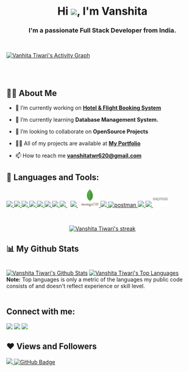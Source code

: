 
<h1 align="center">Hi <img src="https://raw.githubusercontent.com/MartinHeinz/MartinHeinz/master/wave.gif" width="30px">, I'm Vanshita</h1>
<h3 align="center">I'm a passionate Full Stack Developer from India.</h3>

<br/>

<a href="https://github.com/vanshitatwr620/github-readme-activity-graph"><img alt="Vanhita Tiwari's Activity Graph" src="https://activity-graph.herokuapp.com/graph?username=vanshitatwr620&bg_color=0D1117&color=5BCDEC&line=5BCDEC&point=FFFFFF&hide_border=true" /></a>

<br/>
<br/>

## 🙋‍♂️ About Me

- 🔭 I’m currently working on **[Hotel & Flight Booking System]()**

- 🌱 I’m currently learning **Database Management System.**

- 👯 I’m looking to collaborate on **OpenSource Projects**

- 👨‍💻 All of my projects are available at **[My Portfolio]()**

- 📫 How to reach me **vanshitatwr620@gmail.com**



## 🚀 Languages and Tools:

<p align="left"> 
    <a href="https://www.java.com" target="_blank"> <img src="https://img.icons8.com/color/48/000000/java-coffee-cup-logo.png"/> </a>
    <a href="https://reactjs.org/" target="_blank"> <img src="https://img.icons8.com/color/48/000000/react-native.png"/> </a>
    <!-- <a href="https://spring.io/projects/spring-boot" target="_blank"> <img src="https://img.icons8.com/color/48/000000/spring-logo.png"/> </a>  -->
    <a href="https://developer.mozilla.org/en-US/docs/Web/JavaScript" target="_blank"> <img src="https://img.icons8.com/color/48/000000/javascript.png"/> </a> 
    <a href="https://www.w3.org/html/" target="_blank"> <img src="https://img.icons8.com/color/48/000000/html-5.png"/> </a> 
    <a href="https://www.w3schools.com/css/" target="_blank"> <img src="https://img.icons8.com/color/48/000000/css3.png"/> </a> 
    <a href="https://getbootstrap.com" target="_blank"> <img src="https://img.icons8.com/color/48/000000/bootstrap.png"/> </a> 
    <a href="https://www.python.org" target="_blank"> <img src="https://img.icons8.com/color/48/000000/python.png"/> </a> 
    <a style="padding-right:8px;" href="https://nodejs.org" target="_blank"> <img src="https://img.icons8.com/color/48/000000/nodejs.png"/> </a> 
    <a style="padding-right:8px;" href="https://www.mysql.com/" target="_blank"> <img src="https://img.icons8.com/fluent/50/000000/mysql-logo.png"/> </a>
    <a href="https://www.mongodb.com/" target="_blank"> <img src="https://raw.githubusercontent.com/devicons/devicon/master/icons/mongodb/mongodb-original-wordmark.svg" alt="mongodb" width="48" height="48"/> </a> 
    <a href="https://firebase.google.com/" target="_blank"> <img src="https://img.icons8.com/color/48/000000/firebase.png"/> </a> 
    <a href="https://postman.com" target="_blank"> <img src="https://www.vectorlogo.zone/logos/getpostman/getpostman-icon.svg" alt="postman" width="45" height="45"/> </a>   
    <a href="https://git-scm.com/" target="_blank"> <img src="https://img.icons8.com/color/48/000000/git.png"/> </a> 
    <!-- <a href="https://www.jenkins.io" target="_blank"> <img src="https://www.vectorlogo.zone/logos/jenkins/jenkins-icon.svg" alt="jenkins" width="48" height="48"/> </a>  -->
    <a href="https://redux.js.org" target="_blank"> <img src="https://img.icons8.com/color/48/000000/redux.png"/> </a>
    <a href="https://expressjs.com" target="_blank"> <img src="https://raw.githubusercontent.com/devicons/devicon/master/icons/express/express-original-wordmark.svg" alt="express" width="40" height="40"/> </a>
</p>

<!-- [![React Badge](https://img.shields.io/badge/-React-61DBFB?style=for-the-badge&labelColor=black&logo=react&logoColor=61DBFB)](#)  [![Javascript Badge](https://img.shields.io/badge/-Javascript-F0DB4F?style=for-the-badge&labelColor=black&logo=javascript&logoColor=F0DB4F)](#) [![Typescript Badge](https://img.shields.io/badge/-Typescript-007acc?style=for-the-badge&labelColor=black&logo=typescript&logoColor=007acc)](#) [![Nodejs Badge](https://img.shields.io/badge/-Nodejs-3C873A?style=for-the-badge&labelColor=black&logo=node.js&logoColor=3C873A)](#) [![GraphQL Badge](https://img.shields.io/badge/-GraphQl-e535ab?style=for-the-badge&labelColor=black&logo=node.js&logoColor=e535ab)](#) -->
<br/>

<p align="center">
    <a href="https://github.com/vanshitatwr620/github-readme-streak-stats">
        <img title="🔥 Get streak stats for your profile at git.io/streak-stats" alt="Vanshita Tiwari's streak" src="https://github-readme-streak-stats.herokuapp.com/?user=vanshitatwr620"/>
    </a>
</p>

## 📊 My Github Stats

  <br/>
    <a href="https://github.com/vanshitatwr620/github-readme-stats"><img alt="Vanshita Tiwari's Github Stats" src="https://github-readme-stats.vercel.app/api?username=vanshitatwr620&show_icons=true&count_private=true&theme=react&hide_border=true&bg_color=0D1117" /></a>
  <a href="https://github.com/vanshitatwr620/github-readme-stats"><img alt="Vanshita Tiwari's Top Languages" src="https://github-readme-stats.vercel.app/api/top-langs/?username=vanshitatwr620&langs_count=8&count_private=true&layout=compact&theme=react&hide_border=true&bg_color=0D1117" /></a>
  <br/>
  <b>Note:</b> Top languages is only a metric of the languages my public code consists of and doesn't reflect experience or skill level.


<br/>
<br/>



## Connect with me:
<p align="left">

<a href = "https://www.linkedin.com/in/vanshita-tiwari-92b9071a8/"><img src="https://img.icons8.com/fluent/48/000000/linkedin.png"/></a>
<a href = "https://www.facebook.com/vanshita.tiwari.33"><img src="https://img.icons8.com/fluent/48/000000/facebook.png"/></a>
<a href = "https://www.instagram.com/vanshitatwr620/"><img src="https://img.icons8.com/fluent/48/000000/instagram-new.png"/></a>
<!-- <a href = "vanshitatwr620@gmail.com/"><img src="https://img.icons8.com/color/48/000000/gmail.png"/></a> -->

</p>

## ❤ Views and Followers
<a href="https://github.com/vanshitatwr620/github-profile-views-counter">
    <img src="https://komarev.com/ghpvc/?username=vanshitatwr620">
</a>
<a href="https://github.com/vanshitatwr620?tab=followers"><img src="https://img.shields.io/github/followers/vanshitatwr620?label=Followers&style=social" alt="GitHub Badge"></a>
